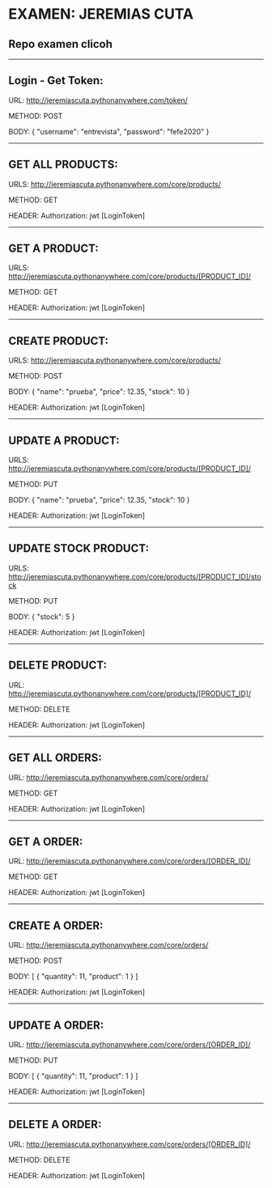 # EXAMEN: JEREMIAS CUTA
## Repo examen clicoh


----
## Login - Get Token:

URL:
http://jeremiascuta.pythonanywhere.com/token/

METHOD: POST

BODY:
{
    "username": "entrevista",
    "password": "fefe2020"
}

----

## GET ALL PRODUCTS:
URLS:
http://jeremiascuta.pythonanywhere.com/core/products/

METHOD: GET

HEADER:
Authorization: jwt [LoginToken]

----

## GET A PRODUCT:
URLS:
http://jeremiascuta.pythonanywhere.com/core/products/[PRODUCT_ID]/

METHOD: GET

HEADER:
Authorization: jwt [LoginToken]

----

## CREATE PRODUCT:
URLS:
http://jeremiascuta.pythonanywhere.com/core/products/

METHOD: POST

BODY:
{
    "name": "prueba",
    "price": 12.35,
    "stock": 10
}

HEADER:
Authorization: jwt [LoginToken]

----

## UPDATE A PRODUCT:
URLS:
http://jeremiascuta.pythonanywhere.com/core/products/[PRODUCT_ID]/

METHOD: PUT

BODY:
{
    "name": "prueba",
    "price": 12.35,
    "stock": 10
}

HEADER:
Authorization: jwt [LoginToken]

----

## UPDATE STOCK PRODUCT:
URLS:
http://jeremiascuta.pythonanywhere.com/core/products/[PRODUCT_ID]/stock

METHOD: PUT

BODY:
{
    "stock": 5
}

HEADER:
Authorization: jwt [LoginToken]

----

## DELETE PRODUCT:

URL:
http://jeremiascuta.pythonanywhere.com/core/products/[PRODUCT_ID]/

METHOD: DELETE

HEADER:
Authorization: jwt [LoginToken]

----

## GET ALL ORDERS:

URL:
http://jeremiascuta.pythonanywhere.com/core/orders/

METHOD: GET

HEADER:
Authorization: jwt [LoginToken]

----

## GET A ORDER:

URL:
http://jeremiascuta.pythonanywhere.com/core/orders/[ORDER_ID]/

METHOD: GET

HEADER:
Authorization: jwt [LoginToken]

----

## CREATE A ORDER:

URL:
http://jeremiascuta.pythonanywhere.com/core/orders/

METHOD: POST

BODY:
[
    {
        "quantity": 11,
        "product": 1
    }
]

HEADER:
Authorization: jwt [LoginToken]

----

## UPDATE A ORDER:

URL:
http://jeremiascuta.pythonanywhere.com/core/orders/[ORDER_ID]/

METHOD: PUT

BODY:
[
    {
        "quantity": 11,
        "product": 1
    }
]

HEADER:
Authorization: jwt [LoginToken]

----

## DELETE A ORDER:

URL:
http://jeremiascuta.pythonanywhere.com/core/orders/[ORDER_ID]/

METHOD: DELETE

HEADER:
Authorization: jwt [LoginToken]


